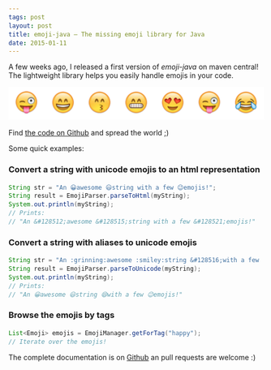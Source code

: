 ```yaml
---
tags: post
layout: post
title: emoji-java — The missing emoji library for Java
date: 2015-01-11
---
```


A few weeks ago, I released a first version of _emoji-java_ on maven central! The lightweight library helps you easily handle emojis in your code.

![Emojis](/assets/blog/20150111/emojis-line.png)

Find [the code on Github](https://github.com/vdurmont/emoji-java) and spread the world ;)

<!--more-->

Some quick examples:

### Convert a string with unicode emojis to an html representation

```java
String str = "An 😀awesome 😃string with a few 😉emojis!";
String result = EmojiParser.parseToHtml(myString);
System.out.println(myString);
// Prints:
// "An &#128512;awesome &#128515;string with a few &#128521;emojis!"
```

### Convert a string with aliases to unicode emojis

```java
String str = "An :grinning:awesome :smiley:string &#128516;with a few :wink:emojis!";
String result = EmojiParser.parseToUnicode(myString);
System.out.println(myString);
// Prints:
// "An 😀awesome 😃string 😄with a few 😉emojis!"
```

### Browse the emojis by tags

```java
List<Emoji> emojis = EmojiManager.getForTag("happy");
// Iterate over the emojis!
```

The complete documentation is on [Github](https://github.com/vdurmont/emoji-java) an pull requests are welcome :)
